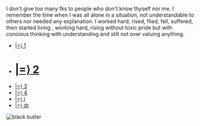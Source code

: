 I don't give too many fks to people who don't know thyself nor me.
I remember the time when I was all alone in a situation, not understandable to others nor needed any explanation.
I worked hard, rised, flied, fell, suffered, then started living , working hard, rising without toxic pride but with concious thinking with understanding and still not over valuing anything.

* |[=⟩ 1](https://abvx.github.io/+/1)
* # |[=⟩ 2](https://abvx.github.io/+/2)
* |[=⟩ 3](https://abvx.github.io/+/3)
* |[=⟩ 4](https://abvx.github.io/+/4)
* |[=⟩ i](https://abvx.github.io/+/i)
* |[=⟩ dr](https://abvx.github.io/+/dr)

![black butler](https://media.discordapp.net/attachments/966681546130067466/975343623673643038/Screenshot_20220513_222628.jpg)

